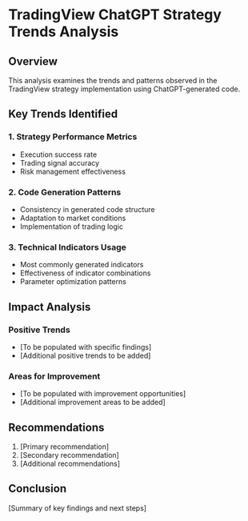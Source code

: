 # TradingView ChatGPT Strategy Trends Analysis

## Overview
This analysis examines the trends and patterns observed in the TradingView strategy implementation using ChatGPT-generated code.

## Key Trends Identified

### 1. Strategy Performance Metrics
- Execution success rate
- Trading signal accuracy
- Risk management effectiveness

### 2. Code Generation Patterns
- Consistency in generated code structure
- Adaptation to market conditions
- Implementation of trading logic

### 3. Technical Indicators Usage
- Most commonly generated indicators
- Effectiveness of indicator combinations
- Parameter optimization patterns

## Impact Analysis

### Positive Trends
- [To be populated with specific findings]
- [Additional positive trends to be added]

### Areas for Improvement
- [To be populated with improvement opportunities]
- [Additional improvement areas to be added]

## Recommendations
1. [Primary recommendation]
2. [Secondary recommendation]
3. [Additional recommendations]

## Conclusion
[Summary of key findings and next steps]